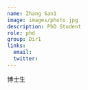 ```yaml
---
name: Zhang San1
image: images/photo.jpg
description: PhD Student
role: phd
group: Dir1
links:
  email: 
  twitter: 
---
```


博士生